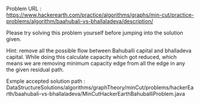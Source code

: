Problem URL : https://www.hackerearth.com/practice/algorithms/graphs/min-cut/practice-problems/algorithm/baahubali-vs-bhallaladeva/description/

Please try solving this problem yourself before jumping into the solution given.

Hint: remove all the possible flow between Bahuballi capital and bhalladeva capital. While doing this calculate capacity which got reduced, which means we are removing minimum capacity edge from all the edge in any the given residual path.

Exmple accepted solution path : DataStructureSolutions/algorithms/graphTheory/minCut/problems/hackerEarth/baahubali-vs-bhallaladeva/MinCutHackerEarthBahuballiProblem.java
 
